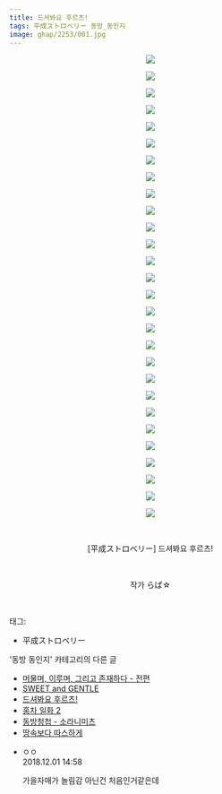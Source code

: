 ```yaml
---
title: 드셔봐요 후르츠!
tags: 平成ストロベリー 동방_동인지
image: ghap/2253/001.jpg
---
```

<div class="article">
<p style="text-align: center; clear: none; float: none;"></p>
<p style="text-align: center; clear: none; float: none;"></p>
<p style="text-align: center; clear: none; float: none;"></p>
<p style="text-align: center; clear: none; float: none;"></p>
<p style="text-align: center; clear: none; float: none;"></p>
<p style="text-align: center; clear: none; float: none;"></p>
<p style="text-align: center; clear: none; float: none;"></p>
<p style="text-align: center; clear: none; float: none;"></p>
<p style="text-align: center; clear: none; float: none;"></p>
<p style="text-align: center; clear: none; float: none;"></p>
<p style="text-align: center; clear: none; float: none;"></p>
<p style="text-align: center; clear: none; float: none;"></p>
<p style="text-align: center; clear: none; float: none;"></p>
<p style="text-align: center; clear: none; float: none;"></p>
<p style="text-align: center; clear: none; float: none;"></p>
<p style="text-align: center; clear: none; float: none;"></p>
<p style="text-align: center; clear: none; float: none;"></p>
<p style="text-align: center; clear: none; float: none;"></p>
<p style="text-align: center; clear: none; float: none;"></p>
<p style="text-align: center; clear: none; float: none;"></p>
<p style="text-align: center; clear: none; float: none;"></p>
<p style="text-align: center; clear: none; float: none;"></p>
<p style="text-align: center; clear: none; float: none;"></p>
<p style="text-align: center; clear: none; float: none;"></p>
<p style="text-align: center; clear: none; float: none;"></p>
<p style="text-align: center; clear: none; float: none;"></p>
<p style="text-align: center; clear: none; float: none;"></p>
<p style="text-align: center; clear: none; float: none;"></p>
<p style="text-align: center; clear: none; float: none;"><img src="{{ site.nasurl }}/ghap/2253/001.jpg"/></p>
<p style="text-align: center; clear: none; float: none;"><img src="{{ site.nasurl }}/ghap/2253/002.jpg"/></p>
<p style="text-align: center; clear: none; float: none;"><img src="{{ site.nasurl }}/ghap/2253/003.jpg"/></p>
<p style="text-align: center; clear: none; float: none;"><img src="{{ site.nasurl }}/ghap/2253/004.jpg"/></p>
<p style="text-align: center; clear: none; float: none;"><img src="{{ site.nasurl }}/ghap/2253/005.jpg"/></p>
<p style="text-align: center; clear: none; float: none;"><img src="{{ site.nasurl }}/ghap/2253/006.jpg"/></p>
<p style="text-align: center; clear: none; float: none;"><img src="{{ site.nasurl }}/ghap/2253/007.jpg"/></p>
<p style="text-align: center; clear: none; float: none;"><img src="{{ site.nasurl }}/ghap/2253/008.jpg"/></p>
<p style="text-align: center; clear: none; float: none;"><img src="{{ site.nasurl }}/ghap/2253/009.jpg"/></p>
<p style="text-align: center; clear: none; float: none;"><img src="{{ site.nasurl }}/ghap/2253/010.jpg"/></p>
<p style="text-align: center; clear: none; float: none;"><img src="{{ site.nasurl }}/ghap/2253/011.jpg"/></p>
<p style="text-align: center; clear: none; float: none;"><img src="{{ site.nasurl }}/ghap/2253/012.jpg"/></p>
<p style="text-align: center; clear: none; float: none;"><img src="{{ site.nasurl }}/ghap/2253/013.jpg"/></p>
<p style="text-align: center; clear: none; float: none;"><img src="{{ site.nasurl }}/ghap/2253/014.jpg"/></p>
<p style="text-align: center; clear: none; float: none;"><img src="{{ site.nasurl }}/ghap/2253/015.jpg"/></p>
<p style="text-align: center; clear: none; float: none;"><img src="{{ site.nasurl }}/ghap/2253/016.jpg"/></p>
<p style="text-align: center; clear: none; float: none;"><img src="{{ site.nasurl }}/ghap/2253/017.jpg"/></p>
<p style="text-align: center; clear: none; float: none;"><img src="{{ site.nasurl }}/ghap/2253/018.jpg"/></p>
<p style="text-align: center; clear: none; float: none;"><img src="{{ site.nasurl }}/ghap/2253/019.jpg"/></p>
<p style="text-align: center; clear: none; float: none;"><img src="{{ site.nasurl }}/ghap/2253/020.jpg"/></p>
<p style="text-align: center; clear: none; float: none;"><img src="{{ site.nasurl }}/ghap/2253/021.jpg"/></p>
<p style="text-align: center; clear: none; float: none;"><img src="{{ site.nasurl }}/ghap/2253/022.jpg"/></p>
<p style="text-align: center; clear: none; float: none;"><img src="{{ site.nasurl }}/ghap/2253/023.jpg"/></p>
<p style="text-align: center; clear: none; float: none;"><img src="{{ site.nasurl }}/ghap/2253/024.jpg"/></p>
<p style="text-align: center; clear: none; float: none;"><img src="{{ site.nasurl }}/ghap/2253/025.jpg"/></p>
<p style="text-align: center; clear: none; float: none;"><img src="{{ site.nasurl }}/ghap/2253/026.jpg"/></p>
<p style="text-align: center; clear: none; float: none;"><img src="{{ site.nasurl }}/ghap/2253/027.jpg"/></p>
<p style="text-align: center; clear: none; float: none;"><img src="{{ site.nasurl }}/ghap/2253/028.jpg"/></p>
<p style="text-align: center; clear: none; float: none;"><br/></p>
<p style="text-align: center; clear: none; float: none;">[平成ストロベリー] 드셔봐요 후르츠!</p>
<p style="text-align: center; clear: none; float: none;"><br/></p>
<p style="text-align: center; clear: none; float: none;">작가 らぱ☆</p>
<p><br/></p>
</div><div class="tagTrail">
<p>태그: </p>
<ul>
<li>平成ストロベリー</li>
</ul>
</div><div class="another">
<p>'동방 동인지' 카테고리의 다른 글</p>
<ul>
<li><a href="/2016-09-21-ghap_2255">머물며, 이루며, 그리고 존재하다 - 전편</a></li>
<li><a href="/2016-09-21-ghap_2254">SWEET and GENTLE</a></li>
<li><a href="/2016-09-21-ghap_2253">드셔봐요 후르츠!</a></li>
<li><a href="/2016-09-20-ghap_2252">홍차 일화 2</a></li>
<li><a href="/2016-09-20-ghap_2251">동방청첩 - 소라니미츠</a></li>
<li><a href="/2016-09-20-ghap_2249">땅속보다 따스하게</a></li>
</ul>
</div><div class="cb_module cb_fluid">
<div class="cb_wrt cb_profile">
<div class="comment">
<ul>
<li class="cb_thumb_off" id="comment15380983">
<div class="cb_comment_area">
<div class="cb_info_area">
<div class="cb_section">
<span class="cb_nick_name">ㅇㅇ</span>
</div>
<div class="cb_section">
<span class="cb_date">2018.12.01 14:58 </span>
</div>
</div>
<div class="cb_dsc_comment">
<p class="cb_dsc">
											가을자매가 놀림감 아닌건 처음인거같은데
										</p>
</div>
</div></li>
</ul>
</div>
</div><!-- commentList close -->
</div>